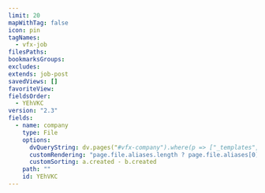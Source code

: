 ```yaml
---
limit: 20
mapWithTag: false
icon: pin
tagNames:
  - vfx-job
filesPaths: 
bookmarksGroups: 
excludes: 
extends: job-post
savedViews: []
favoriteView: 
fieldsOrder:
  - YEhVKC
version: "2.3"
fields:
  - name: company
    type: File
    options:
      dvQueryString: dv.pages("#vfx-company").where(p => ["_templates", "_mm"].every(path => !p.file.path.includes(path)))
      customRendering: "page.file.aliases.length ? page.file.aliases[0] : page.file.name"
      customSorting: a.created - b.created
    path: ""
    id: YEhVKC
---
```

